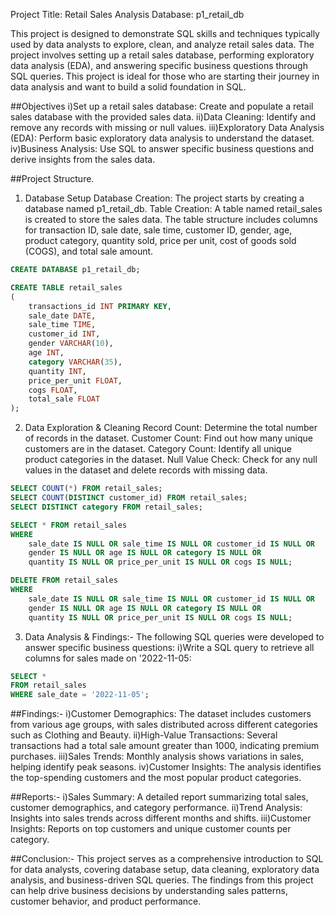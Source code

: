 
Project Title: Retail Sales Analysis
Database: p1_retail_db

This project is designed to demonstrate SQL skills and techniques typically used by data analysts to explore, clean, and analyze retail sales data. The project involves setting up a retail sales database, performing exploratory data analysis (EDA), and answering specific business questions through SQL queries. This project is ideal for those who are starting their journey in data analysis and want to build a solid foundation in SQL.

##Objectives
i)Set up a retail sales database: Create and populate a retail sales database with the provided sales data.
ii)Data Cleaning: Identify and remove any records with missing or null values.
iii)Exploratory Data Analysis (EDA): Perform basic exploratory data analysis to understand the dataset.
iv)Business Analysis: Use SQL to answer specific business questions and derive insights from the sales data.

##Project Structure.
1. Database Setup
Database Creation: The project starts by creating a database named p1_retail_db.
Table Creation: A table named retail_sales is created to store the sales data. The table structure includes columns for transaction ID, sale date, sale time, customer ID, gender, age, product category, quantity sold, price per unit, cost of goods sold (COGS), and total sale amount.
```sql
CREATE DATABASE p1_retail_db;

CREATE TABLE retail_sales
(
    transactions_id INT PRIMARY KEY,
    sale_date DATE,	
    sale_time TIME,
    customer_id INT,	
    gender VARCHAR(10),
    age INT,
    category VARCHAR(35),
    quantity INT,
    price_per_unit FLOAT,	
    cogs FLOAT,
    total_sale FLOAT
);
```

2. Data Exploration & Cleaning
Record Count: Determine the total number of records in the dataset.
Customer Count: Find out how many unique customers are in the dataset.
Category Count: Identify all unique product categories in the dataset.
Null Value Check: Check for any null values in the dataset and delete records with missing data.
```sql
SELECT COUNT(*) FROM retail_sales;
SELECT COUNT(DISTINCT customer_id) FROM retail_sales;
SELECT DISTINCT category FROM retail_sales;

SELECT * FROM retail_sales
WHERE 
    sale_date IS NULL OR sale_time IS NULL OR customer_id IS NULL OR 
    gender IS NULL OR age IS NULL OR category IS NULL OR 
    quantity IS NULL OR price_per_unit IS NULL OR cogs IS NULL;

DELETE FROM retail_sales
WHERE 
    sale_date IS NULL OR sale_time IS NULL OR customer_id IS NULL OR 
    gender IS NULL OR age IS NULL OR category IS NULL OR 
    quantity IS NULL OR price_per_unit IS NULL OR cogs IS NULL;
```
3. Data Analysis & Findings:-
The following SQL queries were developed to answer specific business questions:
i)Write a SQL query to retrieve all columns for sales made on '2022-11-05:
```sql
SELECT *
FROM retail_sales
WHERE sale_date = '2022-11-05';
```
##Findings:-
i)Customer Demographics: The dataset includes customers from various age groups, with sales distributed across different categories such as Clothing and Beauty.
ii)High-Value Transactions: Several transactions had a total sale amount greater than 1000, indicating premium purchases.
iii)Sales Trends: Monthly analysis shows variations in sales, helping identify peak seasons.
iv)Customer Insights: The analysis identifies the top-spending customers and the most popular product categories.


##Reports:-
i)Sales Summary: A detailed report summarizing total sales, customer demographics, and category performance.
ii)Trend Analysis: Insights into sales trends across different months and shifts.
iii)Customer Insights: Reports on top customers and unique customer counts per category.


##Conclusion:-
This project serves as a comprehensive introduction to SQL for data analysts, covering database setup, data cleaning, exploratory data analysis, and business-driven SQL queries. The findings from this project can help drive business decisions by understanding sales patterns, customer behavior, and product performance.



